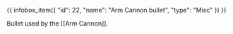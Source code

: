{{ infobox_item({
	"id": 22,
	"name": "Arm Cannon bullet",
	"type": "Misc"
}) }}

Bullet used by the [[Arm Cannon]].